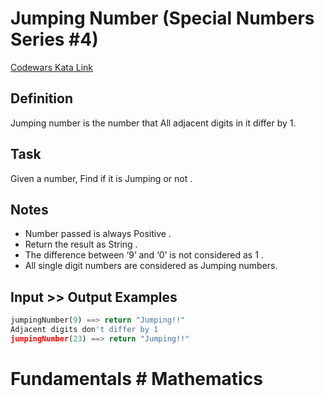 # Jumping Number (Special Numbers Series #4)

[Codewars Kata Link](https://www.codewars.com/kata/5a54e796b3bfa8932c0000ed/python)

## Definition
Jumping number is the number that All adjacent digits in it differ by 1.

## Task
Given a number, Find if it is Jumping or not .

## Notes
- Number passed is always Positive .
- Return the result as String .
- The difference between ‘9’ and ‘0’ is not considered as 1 .
- All single digit numbers are considered as Jumping numbers.

## Input >> Output Examples
```python
jumpingNumber(9) ==> return "Jumping!!"
Adjacent digits don't differ by 1
jumpingNumber(23) ==> return "Jumping!!"
```

# Fundamentals # Mathematics